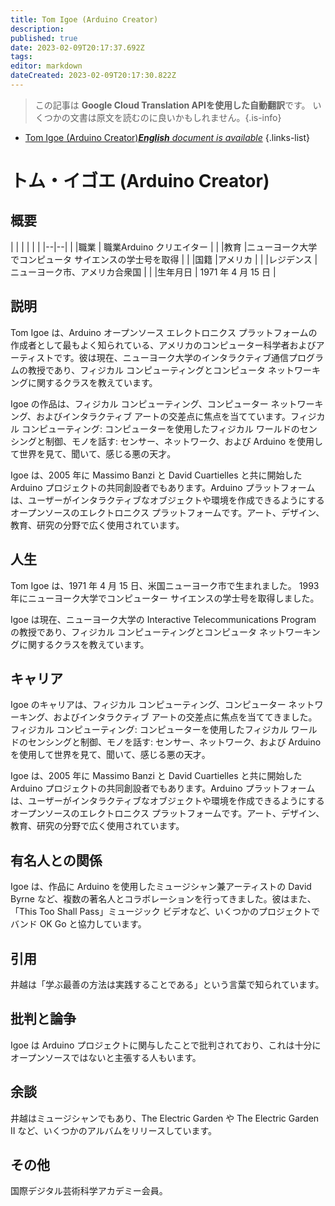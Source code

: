 ```yaml
---
title: Tom Igoe (Arduino Creator)
description: 
published: true
date: 2023-02-09T20:17:37.692Z
tags: 
editor: markdown
dateCreated: 2023-02-09T20:17:30.822Z
---
```


> この記事は **Google Cloud Translation APIを使用した自動翻訳**です。
いくつかの文書は原文を読むのに良いかもしれません。{.is-info}



- [Tom Igoe (Arduino Creator)***English** document is available*](/en/Knowledge-base/Dictionary/Person/tom-igoe-arduino-creator)
{.links-list}


# トム・イゴエ (Arduino Creator)

## 概要

| | | | | |
|--|--|
| |職業 | 職業Arduino クリエイター |
| |教育 |ニューヨーク大学でコンピュータ サイエンスの学士号を取得 |
| |国籍 |アメリカ |
| |レジデンス |ニューヨーク市、アメリカ合衆国 |
| |生年月日 | 1971 年 4 月 15 日 |

## 説明
Tom Igoe は、Arduino オープンソース エレクトロニクス プラットフォームの作成者として最もよく知られている、アメリカのコンピューター科学者およびアーティストです。彼は現在、ニューヨーク大学のインタラクティブ通信プログラムの教授であり、フィジカル コンピューティングとコンピュータ ネットワーキングに関するクラスを教えています。

Igoe の作品は、フィジカル コンピューティング、コンピューター ネットワーキング、およびインタラクティブ アートの交差点に焦点を当てています。フィジカル コンピューティング: コンピューターを使用したフィジカル ワールドのセンシングと制御、モノを話す: センサー、ネットワーク、および Arduino を使用して世界を見て、聞いて、感じる悪の天才。

Igoe は、2005 年に Massimo Banzi と David Cuartielles と共に開始した Arduino プロジェクトの共同創設者でもあります。Arduino プラットフォームは、ユーザーがインタラクティブなオブジェクトや環境を作成できるようにするオープンソースのエレクトロニクス プラットフォームです。アート、デザイン、教育、研究の分野で広く使用されています。

## 人生
Tom Igoe は、1971 年 4 月 15 日、米国ニューヨーク市で生まれました。 1993 年にニューヨーク大学でコンピューター サイエンスの学士号を取得しました。

Igoe は現在、ニューヨーク大学の Interactive Telecommunications Program の教授であり、フィジカル コンピューティングとコンピュータ ネットワーキングに関するクラスを教えています。

## キャリア
Igoe のキャリアは、フィジカル コンピューティング、コンピューター ネットワーキング、およびインタラクティブ アートの交差点に焦点を当ててきました。フィジカル コンピューティング: コンピューターを使用したフィジカル ワールドのセンシングと制御、モノを話す: センサー、ネットワーク、および Arduino を使用して世界を見て、聞いて、感じる悪の天才。

Igoe は、2005 年に Massimo Banzi と David Cuartielles と共に開始した Arduino プロジェクトの共同創設者でもあります。Arduino プラットフォームは、ユーザーがインタラクティブなオブジェクトや環境を作成できるようにするオープンソースのエレクトロニクス プラットフォームです。アート、デザイン、教育、研究の分野で広く使用されています。

## 有名人との関係
Igoe は、作品に Arduino を使用したミュージシャン兼アーティストの David Byrne など、複数の著名人とコラボレーションを行ってきました。彼はまた、「This Too Shall Pass」ミュージック ビデオなど、いくつかのプロジェクトでバンド OK Go と協力しています。

## 引用
井越は「学ぶ最善の方法は実践することである」という言葉で知られています。

## 批判と論争
Igoe は Arduino プロジェクトに関与したことで批判されており、これは十分にオープンソースではないと主張する人もいます。

## 余談
井越はミュージシャンでもあり、The Electric Garden や The Electric Garden II など、いくつかのアルバムをリリースしています。

## その他
国際デジタル芸術科学アカデミー会員。